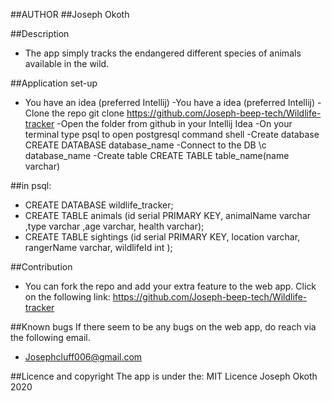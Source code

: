 ##AUTHOR
##Joseph Okoth

##Description

* The app simply tracks the endangered different species of 
animals available in the wild.

##Application set-up

* You have an idea (preferred Intellij) -You have a idea (preferred Intellij) -Clone the repo git clone https://github.com/Joseph-beep-tech/Wildlife-tracker -Open the folder from github in your Intellij Idea -On your terminal type psql to open postgresql command shell -Create database CREATE DATABASE database_name -Connect to the DB \c database_name -Create table CREATE TABLE table_name(name varchar)

##in psql:

* CREATE DATABASE wildlife_tracker;
* CREATE TABLE animals (id serial PRIMARY KEY, animalName varchar ,type varchar ,age varchar, health varchar);
* CREATE TABLE sightings (id serial PRIMARY KEY, location varchar, rangerName varchar, wildlifeId int );

##Contribution
* You can fork the repo and add your extra feature to the web app.
Click on the following link:
https://github.com/Joseph-beep-tech/Wildlife-tracker

##Known bugs
If there seem to be any bugs on the web app, do reach via the following email.
* Josephcluff006@gmail.com

##Licence and copyright
The app is under the: MIT Licence Joseph Okoth 2020 

